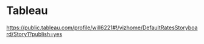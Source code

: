 # Tableau

https://public.tableau.com/profile/will6221#!/vizhome/DefaultRatesStoryboard/Story1?publish=yes
